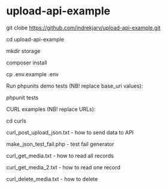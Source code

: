 # upload-api-example

git clobe https://github.com/indrekjarv/upload-api-example.git

cd upload-api-example

mkdir storage

composer install

cp .env.example .env


Run phpunits demo tests (NB! replace base_uri values):

phpunit tests


CURL examples (NB! replace URLs):

cd curls

curl_post_upload_json.txt - how to send data to API

make_json_test_fail.php - test fail generator

curl_get_media.txt - how to read all records

curl_get_media_2.txt - how to read one record

curl_delete_media.txt - how to delete